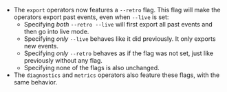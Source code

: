 * The `export` operators now features a `--retro`
flag. This flag will make the operators export past events, even when `--live`
is set:
  * Specifying *both* `--retro --live` will first export all past events and
  then go into live mode.
  * Specifying *only* `--live`  behaves like it did previously. It only exports
  new events.
  * Specifying *only* `--retro` behaves as if the flag was not set, just like
  previously without any flag.
  * Specifying none of the flags is also unchanged.
* The `diagnostics` and `metrics` operators also feature these flags, with the
same behavior.
